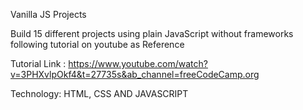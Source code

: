Vanilla JS Projects

Build 15 different projects using plain JavaScript without frameworks following tutorial on youtube as Reference 

Tutorial Link : https://www.youtube.com/watch?v=3PHXvlpOkf4&t=27735s&ab_channel=freeCodeCamp.org

Technology: HTML, CSS AND JAVASCRIPT



